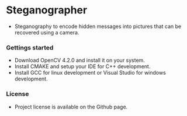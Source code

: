 # Steganographer
- Steganography to encode hidden messages into pictures that can be recovered using a camera. 

### Gettings started

- Download OpenCV 4.2.0 and install it on your system.
- Install CMAKE and setup your IDE for C++ development.
- Install GCC for linux development or Visual Studio for windows development.

### License

- Project license is available on the Github page.

